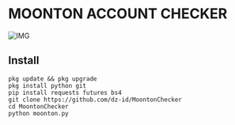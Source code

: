 # MOONTON ACCOUNT CHECKER

![IMG](ss.png)

## Install
```
pkg update && pkg upgrade
pkg install python git
pip install requests futures bs4
git clone https://github.com/dz-id/MoontonChecker
cd MoontonChecker
python moonton.py
```
